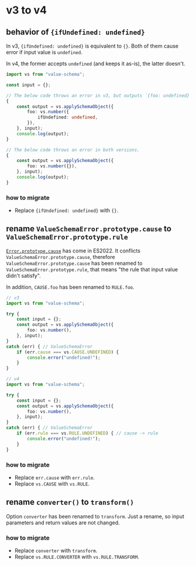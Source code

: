 # v3 to v4

## behavior of `{ifUndefined: undefined}`

In v3, `{ifUndefined: undefined}` is equivalent to `{}`.
Both of them cause error if input value is `undefined`.

In v4, the former accepts `undefined` (and keeps it as-is), the latter doesn't.

```typescript
import vs from "value-schema";

const input = {};

// The below code throws an error in v3, but outputs `{foo: undefined}` in v4.
{
    const output = vs.applySchemaObject({
        foo: vs.number({
            ifUndefined: undefined,
        }),
    }, input);
    console.log(output);
}

// The below code throws an error in both versions.
{
    const output = vs.applySchemaObject({
        foo: vs.number({}),
    }, input);
    console.log(output);
}
```

### how to migrate

* Replace `{ifUndefined: undefined}` with `{}`.

## rename `ValueSchemaError.prototype.cause` to `ValueSchemaError.prototype.rule`

[`Error.prototype.cause`](https://tc39.es/proposal-error-cause/) has come in ES2022.
It conflicts `ValueSchemaError.prototype.cause`, therefore `ValueSchemaError.prototype.cause` has been renamed to `ValueSchemaError.prototype.rule`, that means "the rule that input value didn't satisfy".

In addition, `CAUSE.foo` has been renamed to `RULE.foo`.

```typescript
// v3
import vs from "value-schema";

try {
    const input = {};
    const output = vs.applySchemaObject({
        foo: vs.number(),
    }, input);
}
catch (err) { // ValueSchemaError
    if (err.cause === vs.CAUSE.UNDEFINED) {
        console.error("undefined!");
    }
}
```

```typescript
// v4
import vs from "value-schema";

try {
    const input = {};
    const output = vs.applySchemaObject({
        foo: vs.number(),
    }, input);
}
catch (err) { // ValueSchemaError
    if (err.rule === vs.RULE.UNDEFINED) { // cause -> rule
        console.error("undefined!");
    }
}
```

### how to migrate

* Replace `err.cause` with `err.rule`.
* Replace `vs.CAUSE` with `vs.RULE`.

## rename `converter()` to `transform()`

Option `converter` has been renamed to `transform`.
Just a rename, so input parameters and return values are not changed.

### how to migrate

* Replace `converter` with `transform`.
* Replace `vs.RULE.CONVERTER` with `vs.RULE.TRANSFORM`.
